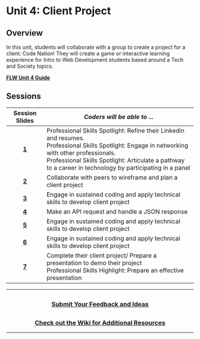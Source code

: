 # Unit 4: Client Project

## Overview

In this unit, students will collaborate with a group to create a project for a client: Code Nation! They will create a game or interactive learning experience for Intro to Web Development students based around a Tech and Society topics. 

[**FLW Unit 4 Guide**]()
## Sessions

|                                                       Session Slides                                                       | _Coders will be able to ..._                                                                                                                                      |
| :------------------------------------------------------------------------------------------------------------------------: | ----------------------------------------------------------------------------------------------------------------------------------------------------------------- |
| [**1**]() |Professional Skills Spotlight: Refine their Linkedin and resumes.</br>Professional Skills Spotlight: Engage in networking with other professionals.</br>Professional Skills Spotlight: Articulate a pathway to a career in technology by participating in a panel  |
| [**2**]() |Collaborate with peers to wireframe and plan a client project |
| [**3**]() | Engage in sustained coding and apply technical skills to develop client project|
| [**4**]() | Make an API request and handle a JSON response|
| [**5**]() | Engage in sustained coding and apply technical skills to develop client project|
| [**6**]() |Engage in sustained coding and apply technical skills to develop client project |
| [**7**]() |Complete their client project/ Prepare a presentation to demo their project</br>Professional Skills Highlight: Prepare an effective presentation |

---
## <h3 align="center"><a href="https://docs.google.com/forms/d/e/1FAIpQLSeQPPd3u1y_vV9426DjRjgzQHrzsMAIbdsGCxEU5uRj3bTleQ/viewform?usp=sf_link">Submit Your Feedback and Ideas</a></h3>

## <h3 align="center"><a href="https://github.com/itscodenation/curriculum-22-23/wiki">Check out the Wiki for Additional Resources</a></h3>

---
